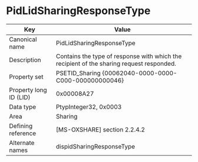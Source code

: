 # PidLidSharingResponseType

| Key | Value |
|---|---|
| Canonical name | PidLidSharingResponseType |
| Description | Contains the type of response with which the recipient of the sharing request responded. |
| Property set | PSETID_Sharing {00062040-0000-0000-C000-000000000046} |
| Property long ID (LID) | 0x00008A27 |
| Data type | PtypInteger32, 0x0003 |
| Area | Sharing |
| Defining reference | [MS-OXSHARE] section 2.2.4.2 |
| Alternate names | dispidSharingResponseType |
